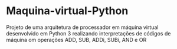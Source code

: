# Maquina-virtual-Python
Projeto de uma arquitetura de processador em máquina virtual desenvolvido em Python 3 realizando interpretações de códigos de máquina om operações ADD, SUB, ADDi, SUBi, AND e OR
